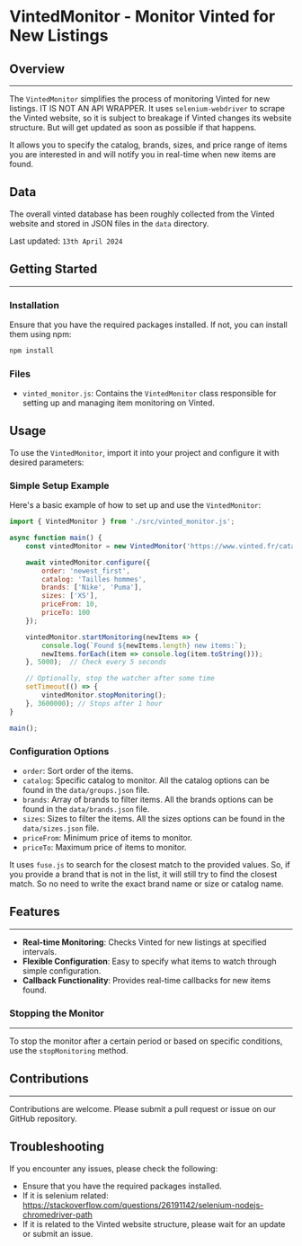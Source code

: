 # VintedMonitor - Monitor Vinted for New Listings

## Overview
--------

The `VintedMonitor` simplifies the process of monitoring Vinted for new listings. IT IS NOT AN API WRAPPER. It uses `selenium-webdriver` to scrape the Vinted website, so it is subject to breakage if Vinted changes its website structure. But will get updated as soon as possible if that happens.

It allows you to specify the catalog, brands, sizes, and price range of items you are interested in and will notify you in real-time when new items are found.

## Data

The overall vinted database has been roughly collected from the Vinted website and stored in JSON files in the `data` directory. 

Last updated: `13th April 2024`

## Getting Started
---------------

### Installation

Ensure that you have the required packages installed. If not, you can install them using npm:

```bash
npm install
```

### Files

- `vinted_monitor.js`: Contains the `VintedMonitor` class responsible for setting up and managing item monitoring on Vinted.

Usage
-----

To use the `VintedMonitor`, import it into your project and configure it with desired parameters:

### Simple Setup Example

Here's a basic example of how to set up and use the `VintedMonitor`:

```javascript
import { VintedMonitor } from './src/vinted_monitor.js';

async function main() {
    const vintedMonitor = new VintedMonitor('https://www.vinted.fr/catalog');

    await vintedMonitor.configure({
        order: 'newest_first',
        catalog: 'Tailles hommes',
        brands: ['Nike', 'Puma'],
        sizes: ['XS'],
        priceFrom: 10,
        priceTo: 100
    });

    vintedMonitor.startMonitoring(newItems => {
        console.log(`Found ${newItems.length} new items:`);
        newItems.forEach(item => console.log(item.toString()));
    }, 5000);  // Check every 5 seconds

    // Optionally, stop the watcher after some time
    setTimeout(() => {
        vintedMonitor.stopMonitoring();
    }, 3600000); // Stops after 1 hour
}

main();
```

### Configuration Options

*   `order`: Sort order of the items.
*   `catalog`: Specific catalog to monitor.
All the catalog options can be found in the `data/groups.json` file.
*   `brands`: Array of brands to filter items.
All the brands options can be found in the `data/brands.json` file.
*   `sizes`: Sizes to filter the items.
All the sizes options can be found in the `data/sizes.json` file.
*   `priceFrom`: Minimum price of items to monitor.
*   `priceTo`: Maximum price of items to monitor.

It uses `fuse.js` to search for the closest match to the provided values. So, if you provide a brand that is not in the list, it will still try to find the closest match. So no need to write the exact brand name or size or catalog name.

## Features
--------

*   **Real-time Monitoring**: Checks Vinted for new listings at specified intervals.
*   **Flexible Configuration**: Easy to specify what items to watch through simple configuration.
*   **Callback Functionality**: Provides real-time callbacks for new items found.

### Stopping the Monitor
--------------------

To stop the monitor after a certain period or based on specific conditions, use the `stopMonitoring` method.

## Contributions
-------------

Contributions are welcome. Please submit a pull request or issue on our GitHub repository.

## Troubleshooting

If you encounter any issues, please check the following:
*   Ensure that you have the required packages installed.
*   If it is selenium related: https://stackoverflow.com/questions/26191142/selenium-nodejs-chromedriver-path
*   If it is related to the Vinted website structure, please wait for an update or submit an issue.